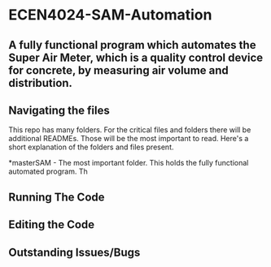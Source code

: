 # ECEN4024-SAM-Automation

## A fully functional program which automates the Super Air Meter, which is a quality control device for concrete, by measuring air volume and distribution. 


## Navigating the files

This repo has many folders. For the critical files and folders there will be additional READMEs. Those will be the most important to read. Here's a short explanation of the folders and files present.

*masterSAM - The most important folder. This holds the fully functional automated program. Th

## Running The Code

## Editing the Code

## Outstanding Issues/Bugs
